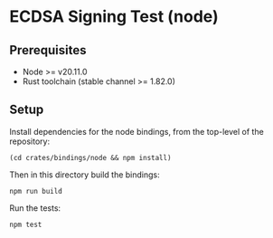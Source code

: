 # ECDSA Signing Test (node)

## Prerequisites

* Node >= v20.11.0
* Rust toolchain (stable channel >= 1.82.0)

## Setup

Install dependencies for the node bindings, from the top-level of the repository:

```
(cd crates/bindings/node && npm install)
```

Then in this directory build the bindings:

```
npm run build
```

Run the tests:

```
npm test
```
